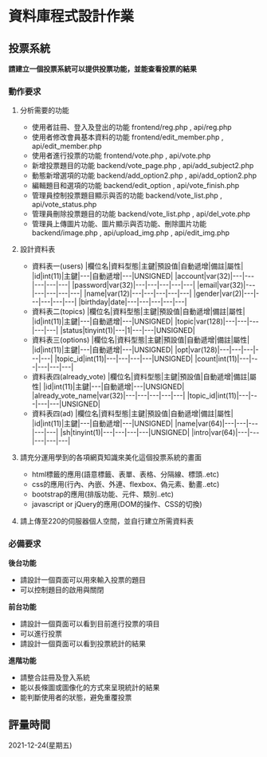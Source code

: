 # 資料庫程式設計作業

## 投票系統
**請建立一個投票系統可以提供投票功能，並能查看投票的結果**

### 動作要求
1. 分析需要的功能
    * 使用者註冊、登入及登出的功能 frontend/reg.php , api/reg.php 
    * 使用者修改會員基本資料的功能 frontend/edit_member.php , api/edit_member.php
    * 使用者進行投票的功能  frontend/vote.php , api/vote.php
    * 新增投票題目的功能 backend/vote_page.php , api/add_subject2.php
    * 動態新增選項的功能 backend/add_option2.php , api/add_option2.php
    * 編輯題目和選項的功能 backend/edit_option , api/vote_finish.php
    * 管理員控制投票題目顯示與否的功能 backend/vote_list.php , api/vote_status.php
    * 管理員刪除投票題目的功能 backend/vote_list.php , api/del_vote.php
    * 管理員上傳圖片功能、圖片顯示與否功能、刪除圖片功能 backend/image.php , api/upload_img.php , api/edit_img.php

2. 設計資料表
    * 資料表一(users)
        |欄位名|資料型態|主鍵|預設值|自動遞增|備註|屬性|
        |id|int(11)|主鍵|---|自動遞增|---|UNSIGNED|
        |account|var(32)|---|---|---|---|---|
        |password|var(32)|---|---|---|---|---|
        |email|var(32)|---|---|---|---|---|
        |name|var(12)|---|---|---|---|---|
        |gender|var(2)|---|---|---|---|---|
        |birthday|date|---|---|---|---|---|
    * 資料表二(topics)
        |欄位名|資料型態|主鍵|預設值|自動遞增|備註|屬性|
        |id|int(11)|主鍵|---|自動遞增|---|UNSIGNED|
        |topic|var(128)|---|---|---|---|---|
        |status|tinyint(1)|---|1|---|---|UNSIGNED|
    * 資料表三(options)
        |欄位名|資料型態|主鍵|預設值|自動遞增|備註|屬性|
        |id|int(11)|主鍵|---|自動遞增|---|UNSIGNED|
        |opt|var(128)|---|---|---|---|---|
        |topic_id|int(11)|---|---|---|---|UNSIGNED|
        |count|int(11)|---|---|---|---|---|
    * 資料表四(already_vote)
        |欄位名|資料型態|主鍵|預設值|自動遞增|備註|屬性|
        |id|int(11)|主鍵|---|自動遞增|---|UNSIGNED|
        |already_vote_name|var(32)|---|---|---|---|---|
        |topic_id|int(11)|---|---|---|---|UNSIGNED|
    * 資料表四(ad)
        |欄位名|資料型態|主鍵|預設值|自動遞增|備註|屬性|
        |id|int(11)|主鍵|---|自動遞增|---|UNSIGNED|
        |name|var(64)|---|---|---|---|---|
        |sh|tinyint(1)|---|---|---|---|UNSIGNED|
        |intro|var(64)|---|---|---|---|---|

    
3. 請充分運用學到的各項網頁知識來美化這個投票系統的畫面
    * html標籤的應用(語意標籤、表單、表格、分隔線、標頭..etc)
    * css的應用(行內、內嵌、外連、flexbox、偽元素、動畫..etc)
    * bootstrap的應用(排版功能、元件、類別..etc)
    * javascript or jQuery的應用(DOM的操作、CSS的切換)

4. 請上傳至220的伺服器個人空間，並自行建立所需資料表


### 必備要求
**後台功能**
* 請設計一個頁面可以用來輸入投票的題目
* 可以控制題目的啟用與關閉

**前台功能**
* 請設計一個頁面可以看到目前進行投票的項目
* 可以進行投票
* 請設計一個頁面可以看到投票統計的結果

**進階功能**
* 請整合註冊及登入系統
* 能以長條圖或圖像化的方式來呈現統計的結果
* 能判斷使用者的狀態，避免重覆投票

## 評量時間
2021-12-24(星期五)